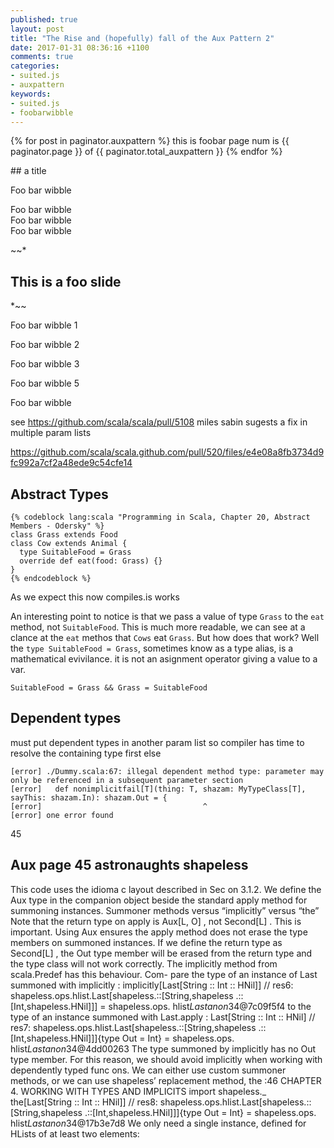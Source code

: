 ```yaml
---
published: true
layout: post
title: "The Rise and (hopefully) fall of the Aux Pattern 2"
date: 2017-01-31 08:36:16 +1100
comments: true
categories:
- suited.js
- auxpattern
keywords:
- suited.js
- foobarwibble
---
```




{% for post in paginator.auxpattern %}
  this is foobar page num is {{ paginator.page }} of {{ paginator.total_auxpattern }}
{% endfor %}

<section data-figure>
## a title
</section>

<section data-figure>
<p>Foo bar wibble</p>
</section>


<section data-figure>
Foo bar wibble
</section>


<section data-figure>
Foo bar wibble
</section>


<section data-figure>
Foo bar wibble 
</section>

~~*
## This is a foo slide
*~~

<section data-slide>
<p>Foo bar wibble 1</p>
</section>

<section data-slide>
<p>Foo bar wibble 2</p>
</section>

<section data-slide>
<p>Foo bar wibble 3</p>
</section>

<section data-slide>
<p>Foo bar wibble 5</p>
</section>

<section data-slide>
<p>Foo bar wibble</p>
</section>

see https://github.com/scala/scala/pull/5108  miles sabin sugests a fix in multiple param lists

https://github.com/scala/scala.github.com/pull/520/files/e4e08a8fb3734d9fc992a7cf2a48ede9c54cfe14

<!--more-->



## Abstract Types

    {% codeblock lang:scala "Programming in Scala, Chapter 20, Abstract Members - Odersky" %}
    class Grass extends Food
    class Cow extends Animal {
      type SuitableFood = Grass
      override def eat(food: Grass) {}
    }
    {% endcodeblock %}

As we expect this now compiles.is works 

An interesting point to notice is that we pass a value of type `Grass` to the `eat` method, not `SuitableFood`. This is much more readable, we can see at a clance at the `eat` methos that `Cows` eat `Grass`. 
But how does that work? Well the `type SuitableFood = Grass`, sometimes know as a type alias, is a mathematical evivilance. it is not an asignment operator  giving a value to a var.

    SuitableFood = Grass && Grass = SuitableFood

## Dependent types

must put dependent types in another param list so compiler has time to resolve the containing type first
else

    [error] ./Dummy.scala:67: illegal dependent method type: parameter may only be referenced in a subsequent parameter section
    [error]   def nonimplicitfail[T](thing: T, shazam: MyTypeClass[T], sayThis: shazam.In): shazam.Out = {
    [error]                                    ^
    [error] one error found


45
## Aux  page 45 astronaughts shapeless
This code uses the idioma c layout described in Sec on 3.1.2. We define
the Aux type in the companion object beside the standard apply method for
summoning instances.
Summoner methods versus “implicitly” versus “the”
Note that the return type on apply is Aux[L, O] , not Second[L] . This
is important. Using Aux ensures the apply method does not erase the
type members on summoned instances. If we define the return type as
Second[L] , the Out type member will be erased from the return type
and the type class will not work correctly.
The implicitly method from scala.Predef has this behaviour. Com-
pare the type of an instance of Last summoned with implicitly :
implicitly[Last[String :: Int :: HNil]]
// res6: shapeless.ops.hlist.Last[shapeless.::[String,shapeless
.::[Int,shapeless.HNil]]] = shapeless.ops.
hlist$Last$$anon$34@7c09f5f4
to the type of an instance summoned with Last.apply :
Last[String :: Int :: HNil]
// res7: shapeless.ops.hlist.Last[shapeless.::[String,shapeless
.::[Int,shapeless.HNil]]]{type Out = Int} = shapeless.ops.
hlist$Last$$anon$34@4dd00263
The type summoned by implicitly has no Out type member. For this
reason, we should avoid implicitly when working with dependently
typed func ons. We can either use custom summoner methods, or we
can use shapeless’ replacement method, the :46
CHAPTER 4. WORKING WITH TYPES AND IMPLICITS
import shapeless._
the[Last[String :: Int :: HNil]]
// res8: shapeless.ops.hlist.Last[shapeless.::[String,shapeless
.::[Int,shapeless.HNil]]]{type Out = Int} = shapeless.ops.
hlist$Last$$anon$34@17b3e7d8
We only need a single instance, defined for HLists of at least two elements:





